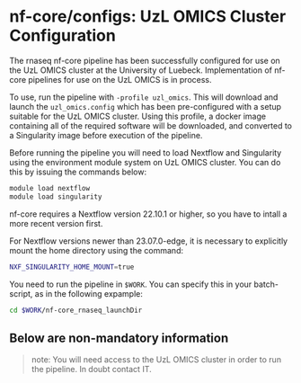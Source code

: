 # nf-core/configs: UzL OMICS Cluster Configuration

The rnaseq nf-core pipeline has been successfully configured for use on the UzL OMICS cluster at the University of Luebeck.
Implementation of nf-core pipelines for use on the UzL OMICS is in process. 

To use, run the pipeline with `-profile uzl_omics`. This will download and launch the `uzl_omics.config` which has been pre-configured with a setup suitable for the UzL OMICS cluster. Using this profile, a docker image containing all of the required software will be downloaded, and converted to a Singularity image before execution of the pipeline.

Before running the pipeline you will need to load Nextflow and Singularity using the environment module system on UzL OMICS cluster. You can do this by issuing the commands below:

```bash
module load nextflow
module load singularity
```

nf-core requires a Nextflow version 22.10.1 or higher, so you have to intall a more recent version first.

For Nextflow versions newer than 23.07.0-edge, it is necessary to explicitly mount the home directory using the command:

```bash
NXF_SINGULARITY_HOME_MOUNT=true
```

You need to run the pipeline in `$WORK`. You can specify this in your batch-script, as in the following expample:

```bash
cd $WORK/nf-core_rnaseq_launchDir 
```

## Below are non-mandatory information

>note:
You will need access to the UzL OMICS cluster in order to run the pipeline. In doubt contact IT.
